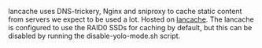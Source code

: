 lancache uses DNS-trickery, Nginx and sniproxy to cache static content from servers we expect to be used a lot.
Hosted on [lancache](./devices/lancache.md).
The lancache is configured to use the RAID0 SSDs for caching by default, but this can be disabled by running the disable-yolo-mode.sh script.